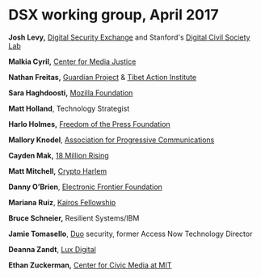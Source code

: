 # DSX working group, April 2017 

**Josh Levy,** [Digital Security Exchange](https://www.digitalsecurityexchange) and Stanford's [Digital Civil Society Lab](https://pacscenter.stanford.edu/digital-civil-society/) 

**Malkia Cyril,** [Center for Media Justice](http://mediajustice.org/)

**Nathan Freitas,** [Guardian Project](http://guardianproject.info/) & [Tibet Action Institute](https://tibetaction.net/)

**Sara Haghdoosti,** [Mozilla Foundation](http://mozilla.org/)

**Matt Holland**, Technology Strategist

**Harlo Holmes,** [Freedom of the Press Foundation](http://freedom.press/)

**Mallory Knodel**, [Association for Progressive Communications](http://apc.org/)

**Cayden Mak,** [18 Million Rising](http://18millionrising.org/)

**Matt Mitchell,** [Crypto Harlem](https://about.me/geminiimatt)

**Danny O’Brien**, [Electronic Frontier Foundation](https://www.eff.org/)

**Mariana Ruiz**, [Kairos Fellowship](http://www.kairosfellows.org/)

**Bruce Schneier,** Resilient Systems/IBM

**Jamie Tomasello**, [Duo](https://duo.com/) security, former Access Now Technology Director

**Deanna Zandt**, [Lux Digital](http://luxdigital.com/)

**Ethan Zuckerman,** [Center for Civic Media at MIT](https://civic.mit.edu/)
